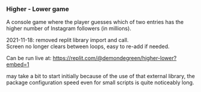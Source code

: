 ### Higher - Lower game

A console game where the player guesses which of two entries has the higher number of Instagram
followers (in millions).

2021-11-18: removed replit library import and call.  
            Screen no longer clears between loops, easy to re-add if needed.

Can be run live at:
https://replit.com/@demondegreen/higher-lower?embed=1

may take a bit to start initially because of the use of that external library, 
the package configuration speed even for small scripts is quite noticeably long.
